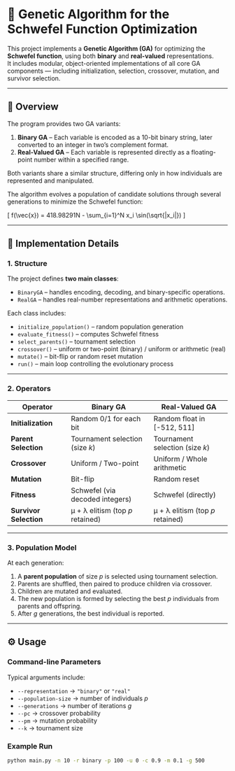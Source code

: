 # 🧬 Genetic Algorithm for the Schwefel Function Optimization

This project implements a **Genetic Algorithm (GA)** for optimizing the **Schwefel function**, using both **binary** and **real-valued** representations.  
It includes modular, object-oriented implementations of all core GA components — including initialization, selection, crossover, mutation, and survivor selection.

---

## 📘 Overview

The program provides two GA variants:
1. **Binary GA** – Each variable is encoded as a 10-bit binary string, later converted to an integer in two’s complement format.  
2. **Real-Valued GA** – Each variable is represented directly as a floating-point number within a specified range.

Both variants share a similar structure, differing only in how individuals are represented and manipulated.

The algorithm evolves a population of candidate solutions through several generations to minimize the Schwefel function:

\[
f(\vec{x}) = 418.98291N - \sum_{i=1}^N x_i \sin(\sqrt{|x_i|})
\]

---

## 🧩 Implementation Details

### **1. Structure**
The project defines **two main classes**:
- `BinaryGA` – handles encoding, decoding, and binary-specific operations.
- `RealGA` – handles real-number representations and arithmetic operations.

Each class includes:
- `initialize_population()` – random population generation  
- `evaluate_fitness()` – computes Schwefel fitness  
- `select_parents()` – tournament selection  
- `crossover()` – uniform or two-point (binary) / uniform or arithmetic (real)  
- `mutate()` – bit-flip or random reset mutation  
- `run()` – main loop controlling the evolutionary process  

---

### **2. Operators**

| Operator | Binary GA | Real-Valued GA |
|-----------|------------|----------------|
| **Initialization** | Random 0/1 for each bit | Random float in [-512, 511] |
| **Parent Selection** | Tournament selection (size *k*) | Tournament selection (size *k*) |
| **Crossover** | Uniform / Two-point | Uniform / Whole arithmetic |
| **Mutation** | Bit-flip | Random reset |
| **Fitness** | Schwefel (via decoded integers) | Schwefel (directly) |
| **Survivor Selection** | μ + λ elitism (top *p* retained) | μ + λ elitism (top *p* retained) |

---

### **3. Population Model**

At each generation:
1. A **parent population** of size *p* is selected using tournament selection.
2. Parents are shuffled, then paired to produce children via crossover.
3. Children are mutated and evaluated.
4. The new population is formed by selecting the best *p* individuals from parents and offspring.
5. After *g* generations, the best individual is reported.

---

## ⚙️ Usage

### **Command-line Parameters**
Typical arguments include:
- `--representation` → `"binary"` or `"real"`
- `--population-size` → number of individuals *p*
- `--generations` → number of iterations *g*
- `--pc` → crossover probability
- `--pm` → mutation probability
- `--k` → tournament size

### **Example Run**
```bash
python main.py -n 10 -r binary -p 100 -u 0 -c 0.9 -m 0.1 -g 500
